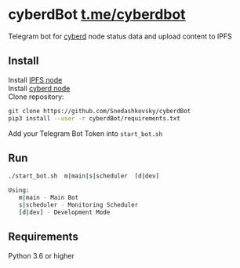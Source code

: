 # cyberdBot [t.me/cyberdbot](https://t.me/cyberdbot)  
Telegram bot for [cyberd](https://github.com/cybercongress/cyberd/) node status data and upload content to IPFS
## Install
Install [IPFS node](https://docs-beta.ipfs.io/install/command-line-quick-start/)  
Install [cyberd node](https://cybercongress.ai/docs/cyberd/run_validator/)  
Clone repository:
```bash 
git clone https://github.com/Snedashkovsky/cyberdBot
pip3 install --user -r cyberdBot/requirements.txt
```
Add your Telegram Bot Token into `start_bot.sh`
## Run
```bash  
./start_bot.sh  m|main|s|scheduler  [d|dev]

Using:
   m|main - Main Bot
   s|scheduler - Monitoring Scheduler
   [d|dev] - Development Mode
```
## Requirements
Python 3.6 or higher